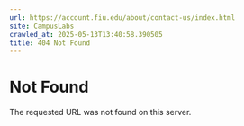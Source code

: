 ```yaml
---
url: https://account.fiu.edu/about/contact-us/index.html
site: CampusLabs
crawled_at: 2025-05-13T13:40:58.390505
title: 404 Not Found
---
```


# Not Found
The requested URL was not found on this server.
